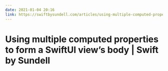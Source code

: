 ```yaml
---
date: 2021-01-04 20:16
link: https://swiftbysundell.com/articles/using-multiple-computed-properties-to-form-a-swiftui-view-body/
---
```


# Using multiple computed properties to form a SwiftUI view’s body | Swift by Sundell 